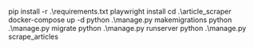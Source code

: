 pip install -r .\requirements.txt
playwright install
cd .\article_scraper\
docker-compose up -d
python .\manage.py makemigrations
python .\manage.py migrate
python .\manage.py runserver
python .\manage.py scrape_articles
